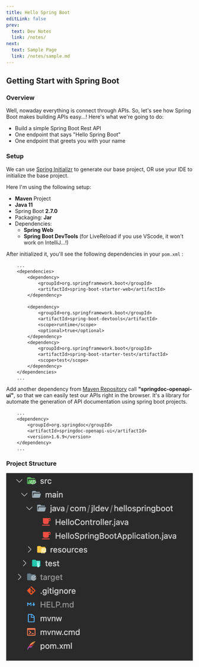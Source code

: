 ```yaml
---
title: Hello Spring Boot
editLink: false
prev:
  text: Dev Notes
  link: /notes/
next:
  text: Sample Page
  link: /notes/sample.md
---
```


## Getting Start with Spring Boot

### Overview

Well, nowaday everything is connect through APIs. So, let's see how Spring Boot makes building APIs easy...! Here's what we're going to do:
- Build a simple Spring Boot Rest API
- One endpoint that says "Hello Spring Boot"
- One endpoint that greets you with your name

### Setup

We can use [Spring Initializr](https://start.spring.io/) to generate our base project, OR use your IDE to initialize the base project.

Here I'm using the following setup:
- **Maven** Project
- **Java 11**
- Spring Boot **2.7.0**
- Packaging: **Jar** 
- Dependencies:
    - **Spring Web**
    - **Spring Boot DevTools** (for LiveReload if you use VScode, it won't work on IntelliJ...!)

After initialized it, you'll see the following dependencies in your `pom.xml` :

``` xml:no-line-numbers
    ...
	<dependencies>
		<dependency>
			<groupId>org.springframework.boot</groupId>
			<artifactId>spring-boot-starter-web</artifactId>
		</dependency>

		<dependency>
			<groupId>org.springframework.boot</groupId>
			<artifactId>spring-boot-devtools</artifactId>
			<scope>runtime</scope>
			<optional>true</optional>
		</dependency>
		<dependency>
			<groupId>org.springframework.boot</groupId>
			<artifactId>spring-boot-starter-test</artifactId>
			<scope>test</scope>
		</dependency>
	</dependencies>
    ...
```

Add another dependency from [Maven Repository](https://mvnrepository.com/) call **"springdoc-openapi-ui"**, so that we can easily test our APIs right in the browser. It's a library for automate the generation of API documentation using spring boot projects.

``` xml:no-line-numbers
    ...
    <dependency>
        <groupId>org.springdoc</groupId>
        <artifactId>springdoc-openapi-ui</artifactId>
        <version>1.6.9</version>
    </dependency>
    ...
```

### Project Structure

![Project Structure](/spring/project-structure.png)
